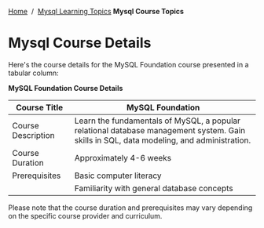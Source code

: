 <a href="/">Home</a>&nbsp;&nbsp;/&nbsp;&nbsp;<a href="/display_web_topic/mysql_learn">Mysql Learning Topics</a>
<b>Mysql Course Topics</b>
<br>
# Mysql Course Details 

Here's the course details for the MySQL Foundation course presented in a tabular column:

**MySQL Foundation Course Details**

| Course Title              | MySQL Foundation                               |
|---------------------------|-------------------------------------------------|
| Course Description        | Learn the fundamentals of MySQL, a popular relational database management system. Gain skills in SQL, data modeling, and administration. |
| Course Duration           | Approximately 4-6 weeks                         |
| Prerequisites             | Basic computer literacy                        |
|                           | Familiarity with general database concepts     |

Please note that the course duration and prerequisites may vary depending on the specific course provider and curriculum.